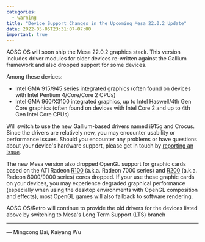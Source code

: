 ```yaml
---
categories:
  - warning
title: "Device Support Changes in the Upcoming Mesa 22.0.2 Update"
date: 2022-05-05T23:31:07-07:00
important: true
---
```


AOSC OS will soon ship the Mesa 22.0.2 graphics stack. This version includes
driver modules for older devices re-written against the Gallium framework and
also dropped support for some devices.

Among these devices:

- Intel GMA 915/945 series integrated graphics (often found on devices with
Intel Pentium 4/Core/Core 2 CPUs)
- Intel GMA 960/X3100 integrated graphics, up to Intel Haswell/4th Gen Core
graphics (often found on devices with Intel Core 2 and up to 4th Gen Intel Core
CPUs)

Will switch to use the new Gallium-based drivers named i915g and Crocus. Since
the drivers are relatively new, you may encounter usability or performance
issues.  Should you encounter any problems or have questions about your device's
hardware support, please get in touch by
[reporting an issue](https://github.com/AOSC-Dev/aosc-os-abbs/issues/new?assignees=&labels=&template=bug-report.yml).

The new Mesa version also dropped OpenGL support for graphic cards based on the
ATI Radeon [R100](https://en.wikipedia.org/wiki/Radeon_R100_series) (a.k.a.
Radeon 7000 series) and [R200](https://en.wikipedia.org/wiki/Radeon_R200_series)
(a.k.a. Radeon 8000/9000 series) cores dropped. If your use these graphic cards
on your devices, you may experience degraded graphical performance (especially
when using the desktop environments with OpenGL composition and effects), most
OpenGL games will also fallback to software rendering.

AOSC OS/Retro will continue to provide the old drivers for the devices listed
above by switching to Mesa's Long Term Support (LTS) branch

---

— Mingcong Bai, Kaiyang Wu
